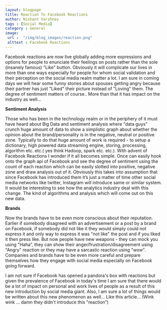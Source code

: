 ```yaml
---
layout: blogpage
title: Reaction To Facebook Reactions
author: Nishant Varshney
tags : [Social Media]
category : General
image:
 url :  "/img/blog_images/reaction.png"
 alttext : Facebook Reactions
---
```

Facebook reactions are now live globally adding more expressions and options for people to enunciate their feelings on posts rather than the sole (insanely famous) "Like" button. Obviously it will complicate our lives in more than one ways especially for people for whom social validation and their perception on the social media realm matter a lot. I am sure in coming days we will hear some funny stories about spouses getting angry because their partner has just "Liked" their picture instead of "Loving" them. The degree of sentiment matters of course.. More than that it has impact on the industry as well...

<!--more-->

**Sentiment Analysis**

Those who has been in the technology realm or in the periphery of it must have heard about Big Data and sentiment analysis where "data guys" crunch huge amount of data to show a simplistic graph about whether the opinion about the brand/personality is in the negative, neutral or positive zone. Typically to do that huge amount of work is required - to setup a dictionary, high powered data streaming engine, storing, processing, algorithm etc. etc.( yes think Hadoop, spark etc. etc.). With advent of Facebook Reactions I wonder if it all becomes simple. Once can easily hook onto the graph api of Facebook and see the degree of sentiment using the count of each reaction which can be easily slotted into positive, negative zone and draw analysis out of it. Obviously this takes into assumption that since Facebook has introduced them it’s just a matter of time other social media networks like twitter, Instagram will introduce same or similar system. It would be interesting to see how the analytics industry deal with this change. The kind of algorithms and analysis which will come out on this new data.

**Brands**

Now the brands have to be even more conscious about their reputation. Earlier if somebody disagreed with an advertisement or a post by a brand on Facebook, if somebody did not like it they would simply could not express it and only way to express it was "not like" the post and if you liked it then press like. But now people have new weapons - they can mock you using "Haha”, they can show their anger/frustration/disagreement using "Angry" reaction or they may have a sarcastic reaction using "wow". Companies and brands have to be even more careful and prepare themselves how they engage with social media especially on Facebook going forward.


I am not sure if Facebook has opened a pandora's box with reactions but given the prevalence of Facebook in today's time I am sure that there would be a lot of impact on personal and work lives of people as a result of this new introduction by social media giant. Also, I am sure a lot of things would be written about this new phenomenon as well... Like this article... (Wink wink  ... damn they didn't introduce this "reaction”)
 